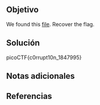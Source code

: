## Objetivo
We found this [file](https://jupiter.challenges.picoctf.org/static/ab30fcb7d47364b4190a7d3d40edb551/mystery). Recover the flag.
## Solución
picoCTF{c0rrupt10n_1847995}
## Notas adicionales

## Referencias
